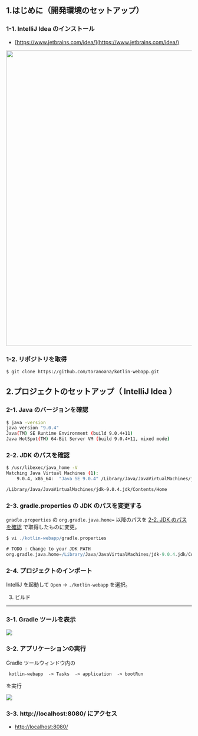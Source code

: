 1.はじめに（開発環境のセットアップ）
---

### 1-1. IntelliJ Idea のインストール

- [https://www.jetbrains.com/idea/](https://www.jetbrains.com/idea/)

<img src="https://github.com/toranoana/kotlin-webapp/blob/master/docs/arts/001.png?raw=true" width="800px" />

### 1-2. リポジトリを取得

```bash
$ git clone https://github.com/toranoana/kotlin-webapp.git
```

2.プロジェクトのセットアップ（ IntelliJ Idea ）
---

### 2-1. Java のバージョンを確認

```bash
$ java -version
java version "9.0.4"
Java(TM) SE Runtime Environment (build 9.0.4+11)
Java HotSpot(TM) 64-Bit Server VM (build 9.0.4+11, mixed mode)
```

### 2-2. JDK のパスを確認

```bash
$ /usr/libexec/java_home -V
Matching Java Virtual Machines (1):
    9.0.4, x86_64:	"Java SE 9.0.4"	/Library/Java/JavaVirtualMachines/jdk-9.0.4.jdk/Contents/Home

/Library/Java/JavaVirtualMachines/jdk-9.0.4.jdk/Contents/Home
```

### 2-3. gradle.properties の JDK のパスを変更する

`gradle.properties` の `org.gradle.java.home=` 以降のパスを [2-2. JDK のパスを確認](https://github.com/KarageAgeta/kotlin-webapp/blob/master/docs/index.md#2-2-jdk-%E3%81%AE%E3%83%91%E3%82%B9%E3%82%92%E7%A2%BA%E8%AA%8D) で取得したものに変更。

```gradle
$ vi ./kotlin-webapp/gradle.properties

# TODO : Change to your JDK PATH
org.gradle.java.home=/Library/Java/JavaVirtualMachines/jdk-9.0.4.jdk/Contents/Home
```

### 2-4. プロジェクトのインポート

IntelliJ を起動して `Open` -> `./kotlin-webapp` を選択。


3. ビルド
---
### 3-1. Gradle ツールを表示

<img src="https://github.com/toranoana/kotlin-webapp/blob/master/docs/arts/002.png?raw=true"/>

### 3-2. アプリケーションの実行

Gradle ツールウィンドウ内の
```
 kotlin-webapp  -> Tasks  -> application  -> bootRun
```
を実行

<img src="https://github.com/toranoana/kotlin-webapp/blob/master/docs/arts/003.png?raw=true"/>

### 3-3. http://localhost:8080/ にアクセス

- [http://localhost:8080/](http://localhost:8080/)
